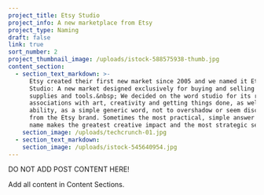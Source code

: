 ```yaml
---
project_title: Etsy Studio
project_info: A new marketplace from Etsy
project_type: Naming
draft: false
link: true
sort_number: 2
project_thumbnail_image: /uploads/istock-588575938-thumb.jpg
content_section:
  - section_text_markdown: >-
      Etsy created their first new market since 2005 and we named it Etsy
      Studio: A new market designed exclusively for buying and selling craft
      supplies and tools.&nbsp; We decided on the word studio for its rich
      associations with art, creativity and getting things done, as well as its
      ability, as a simple generic word, not to overshadow or seem disconnected
      from the Etsy brand. Sometimes the most practical, simple answer to a new
      name makes the greatest creative impact and the most strategic sense.
    section_image: /uploads/techcrunch-01.jpg
  - section_text_markdown:
    section_image: /uploads/istock-545640954.jpg
---
```



DO NOT ADD POST CONTENT HERE!

Add all content in Content Sections.